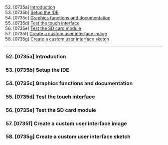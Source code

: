 52. [0735a] [Introduction](#52)
53. [0735b] [Setup the IDE](#53)
54. [0735c] [Graphics functions and documentation](#54)
55. [0735d] [Test the touch interface](#55)
56. [0735e] [Test the SD card module](#56)
57. [0735f] [Create a custom user interface image](#57)
58. [0735g] [Create a custom user interface sketch](#58)

---

### 52. [0735a] Introduction<a id="52"></a>

### 53. [0735b] Setup the IDE<a id="53"></a>

### 54. [0735c] Graphics functions and documentation<a id="54"></a>

### 55. [0735d] Test the touch interface<a id="55"></a>

### 56. [0735e] Test the SD card module<a id="56"></a>

### 57. [0735f] Create a custom user interface image<a id="57"></a>

### 58. [0735g] Create a custom user interface sketch<a id="58"></a>
